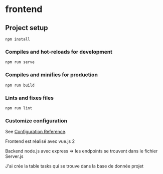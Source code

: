 # frontend

## Project setup
```
npm install
```

### Compiles and hot-reloads for development
```
npm run serve
```

### Compiles and minifies for production
```
npm run build
```

### Lints and fixes files
```
npm run lint
```

### Customize configuration
See [Configuration Reference](https://cli.vuejs.org/config/).

Frontend est réalisé avec vue.js 2

Backend node.js avec express => les endpoints se trouvent dans le fichier Server.js

J'ai crée la table tasks qui se trouve dans la base de donnée projet